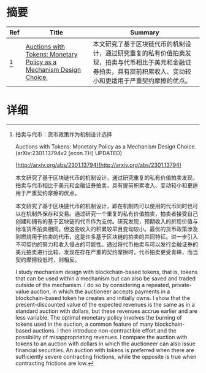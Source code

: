 # 摘要

| Ref | Title | Summary |
| --- | --- | --- |
| [^1] | [Auctions with Tokens: Monetary Policy as a Mechanism Design Choice.](http://arxiv.org/abs/2301.13794) | 本文研究了基于区块链代币的机制设计，通过研究重复的私有价值拍卖发现，拍卖与代币相比于美元和金融证券拍卖，具有提前积累收入、变动较小和更适用于严重契约摩擦的优点。 |

# 详细

[^1]: 拍卖与代币：货币政策作为机制设计选择

    Auctions with Tokens: Monetary Policy as a Mechanism Design Choice. (arXiv:2301.13794v2 [econ.TH] UPDATED)

    [http://arxiv.org/abs/2301.13794](http://arxiv.org/abs/2301.13794)

    本文研究了基于区块链代币的机制设计，通过研究重复的私有价值拍卖发现，拍卖与代币相比于美元和金融证券拍卖，具有提前积累收入、变动较小和更适用于严重契约摩擦的优点。

    

    本文研究了基于区块链代币的机制设计，即在机制内可以使用的代币同时也可以在机制外保存和交易。通过研究一个重复的私有价值拍卖，拍卖者接受自己创建和拥有的基于区块链的代币作为支付。研究发现，预期收入的折现价值与标准货币拍卖相同，但这些收入的积累较早且变动较小。最优的货币政策涉及到燃烧用于拍卖的代币，这是许多基于区块链的拍卖的共同特征。进一步引入不可契约的努力和收入侵占的可能性。通过将代币拍卖与可以发行金融证券的美元拍卖进行比较，发现在存在严重的契约摩擦时，代币拍卖更受青睐，而当契约摩擦较低时，则相反。

    I study mechanism design with blockchain-based tokens, that is, tokens that can be used within a mechanism but can also be saved and traded outside of the mechanism. I do so by considering a repeated, private-value auction, in which the auctioneer accepts payments in a blockchain-based token he creates and initially owns. I show that the present-discounted value of the expected revenues is the same as in a standard auction with dollars, but these revenues accrue earlier and are less variable. The optimal monetary policy involves the burning of tokens used in the auction, a common feature of many blockchain-based auctions. I then introduce non-contractible effort and the possibility of misappropriating revenues. I compare the auction with tokens to an auction with dollars in which the auctioneer can also issue financial securities. An auction with tokens is preferred when there are sufficiently severe contracting frictions, while the opposite is true when contracting frictions are low.
    

